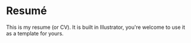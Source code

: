 # Resumé

This is my resume (or CV). It is built in Illustrator, you're welcome to use it as a template for yours.
